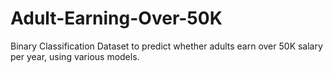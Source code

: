 # Adult-Earning-Over-50K
Binary Classification Dataset to predict whether adults earn over 50K salary per year, using various models.
